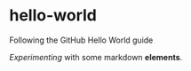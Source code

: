 # hello-world
Following the GitHub Hello World guide

*Experimenting* with some markdown **elements**.
